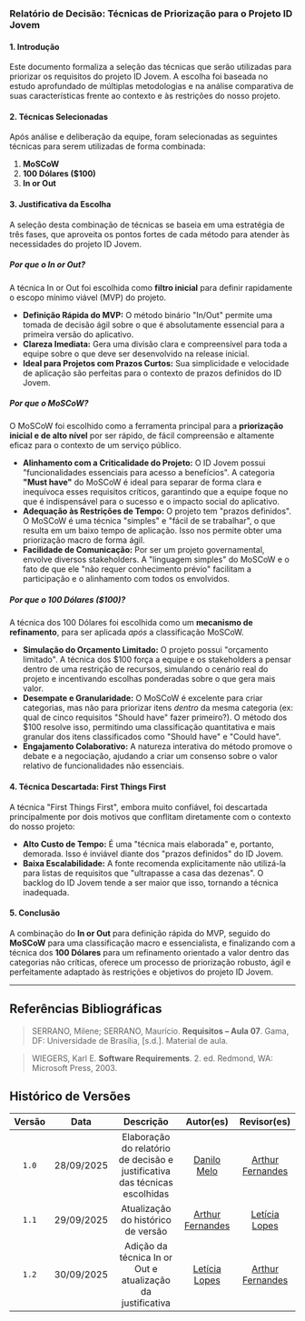### **Relatório de Decisão: Técnicas de Priorização para o Projeto ID Jovem**

#### **1. Introdução**

Este documento formaliza a seleção das técnicas que serão utilizadas para priorizar os requisitos do projeto ID Jovem. A escolha foi baseada no estudo aprofundado de múltiplas metodologias e na análise comparativa de suas características frente ao contexto e às restrições do nosso projeto.

#### **2. Técnicas Selecionadas**

Após análise e deliberação da equipe, foram selecionadas as seguintes técnicas para serem utilizadas de forma combinada:

1.  **MoSCoW**
2.  **100 Dólares ($100)**
3.  **In or Out**

#### **3. Justificativa da Escolha**

A seleção desta combinação de técnicas se baseia em uma estratégia de três fases, que aproveita os pontos fortes de cada método para atender às necessidades do projeto ID Jovem.

##### **Por que o In or Out?**

A técnica In or Out foi escolhida como **filtro inicial** para definir rapidamente o escopo mínimo viável (MVP) do projeto.

-   **Definição Rápida do MVP:** O método binário "In/Out" permite uma tomada de decisão ágil sobre o que é absolutamente essencial para a primeira versão do aplicativo.
-   **Clareza Imediata:** Gera uma divisão clara e compreensível para toda a equipe sobre o que deve ser desenvolvido na release inicial.
-   **Ideal para Projetos com Prazos Curtos:** Sua simplicidade e velocidade de aplicação são perfeitas para o contexto de prazos definidos do ID Jovem.

##### **Por que o MoSCoW?**

O MoSCoW foi escolhido como a ferramenta principal para a **priorização inicial e de alto nível** por ser rápido, de fácil compreensão e altamente eficaz para o contexto de um serviço público.

-   **Alinhamento com a Criticalidade do Projeto:** O ID Jovem possui "funcionalidades essenciais para acesso a benefícios". A categoria **"Must have"** do MoSCoW é ideal para separar de forma clara e inequívoca esses requisitos críticos, garantindo que a equipe foque no que é indispensável para o sucesso e o impacto social do aplicativo.
-   **Adequação às Restrições de Tempo:** O projeto tem "prazos definidos". O MoSCoW é uma técnica "simples" e "fácil de se trabalhar", o que resulta em um baixo tempo de aplicação. Isso nos permite obter uma priorização macro de forma ágil.
-   **Facilidade de Comunicação:** Por ser um projeto governamental, envolve diversos stakeholders. A "linguagem simples" do MoSCoW e o fato de que ele "não requer conhecimento prévio" facilitam a participação e o alinhamento com todos os envolvidos.

##### **Por que o 100 Dólares ($100)?**

A técnica dos 100 Dólares foi escolhida como um **mecanismo de refinamento**, para ser aplicada _após_ a classificação MoSCoW.

-   **Simulação do Orçamento Limitado:** O projeto possui "orçamento limitado". A técnica dos $100 força a equipe e os stakeholders a pensar dentro de uma restrição de recursos, simulando o cenário real do projeto e incentivando escolhas ponderadas sobre o que gera mais valor.
-   **Desempate e Granularidade:** O MoSCoW é excelente para criar categorias, mas não para priorizar itens _dentro_ da mesma categoria (ex: qual de cinco requisitos "Should have" fazer primeiro?). O método dos $100 resolve isso, permitindo uma classificação quantitativa e mais granular dos itens classificados como "Should have" e "Could have".
-   **Engajamento Colaborativo:** A natureza interativa do método promove o debate e a negociação, ajudando a criar um consenso sobre o valor relativo de funcionalidades não essenciais.

#### **4. Técnica Descartada: First Things First**

A técnica "First Things First", embora muito confiável, foi descartada principalmente por dois motivos que conflitam diretamente com o contexto do nosso projeto:

-   **Alto Custo de Tempo:** É uma "técnica mais elaborada" e, portanto, demorada. Isso é inviável diante dos "prazos definidos" do ID Jovem.
-   **Baixa Escalabilidade:** A fonte recomenda explicitamente não utilizá-la para listas de requisitos que "ultrapasse a casa das dezenas". O backlog do ID Jovem tende a ser maior que isso, tornando a técnica inadequada.

#### **5. Conclusão**

A combinação do **In or Out** para definição rápida do MVP, seguido do **MoSCoW** para uma classificação macro e essencialista, e finalizando com a técnica dos **100 Dólares** para um refinamento orientado a valor dentro das categorias não críticas, oferece um processo de priorização robusto, ágil e perfeitamente adaptado às restrições e objetivos do projeto ID Jovem.

---

## Referências Bibliográficas

> SERRANO, Milene; SERRANO, Maurício. **Requisitos – Aula 07**. Gama, DF: Universidade de Brasília, [s.d.]. Material de aula.

> WIEGERS, Karl E. **Software Requirements**. 2. ed. Redmond, WA: Microsoft Press, 2003.

## Histórico de Versões

| Versão |    Data    |      Descrição       |                        Autor(es)                        |                       Revisor(es)                       |
| :----: | :--------: | :------------------: | :-----------------------------------------------------: | :-----------------------------------------------------: |
| `1.0`  | 28/09/2025 | Elaboração do relatório de decisão e justificativa das técnicas escolhidas | [Danilo Melo](https://github.com/EngDann) |  [Arthur Fernandes](https://github.com/arthurfernandesj)|
| `1.1`  | 29/09/2025 | Atualização do histórico de versão | [Arthur Fernandes](https://github.com/arthurfernandesj) |  [Letícia Lopes](https://github.com/leticialopes20)|
| `1.2`  | 30/09/2025 | Adição da técnica In or Out e atualização da justificativa | [Letícia Lopes](https://github.com/leticialopes20) |  [Arthur Fernandes](https://github.com/arthurfernandesj)|